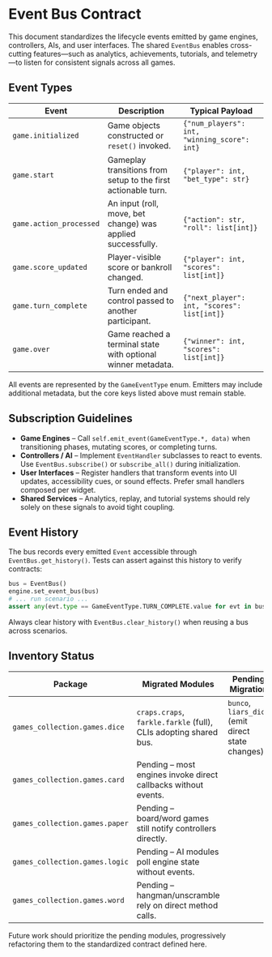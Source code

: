 # Event Bus Contract

This document standardizes the lifecycle events emitted by game engines, controllers, AIs, and user interfaces.
The shared `EventBus` enables cross-cutting features—such as analytics, achievements, tutorials, and telemetry—to listen for
consistent signals across all games.

## Event Types

| Event | Description | Typical Payload |
| ----- | ----------- | --------------- |
| `game.initialized` | Game objects constructed or `reset()` invoked. | `{"num_players": int, "winning_score": int}` |
| `game.start` | Gameplay transitions from setup to the first actionable turn. | `{"player": int, "bet_type": str}` |
| `game.action_processed` | An input (roll, move, bet change) was applied successfully. | `{"action": str, "roll": list[int]}` |
| `game.score_updated` | Player-visible score or bankroll changed. | `{"player": int, "scores": list[int]}` |
| `game.turn_complete` | Turn ended and control passed to another participant. | `{"next_player": int, "scores": list[int]}` |
| `game.over` | Game reached a terminal state with optional winner metadata. | `{"winner": int, "scores": list[int]}` |

All events are represented by the `GameEventType` enum. Emitters may include additional metadata, but the core keys listed above must remain stable.

## Subscription Guidelines

- **Game Engines** – Call `self.emit_event(GameEventType.*, data)` when transitioning phases, mutating scores, or completing turns.
- **Controllers / AI** – Implement `EventHandler` subclasses to react to events. Use `EventBus.subscribe()` or `subscribe_all()` during initialization.
- **User Interfaces** – Register handlers that transform events into UI updates, accessibility cues, or sound effects.
  Prefer small handlers composed per widget.
- **Shared Services** – Analytics, replay, and tutorial systems should rely solely on these signals to avoid tight coupling.

## Event History

The bus records every emitted `Event` accessible through `EventBus.get_history()`. Tests can assert against this history to verify contracts:

```python
bus = EventBus()
engine.set_event_bus(bus)
# ... run scenario ...
assert any(evt.type == GameEventType.TURN_COMPLETE.value for evt in bus.get_history())
```

Always clear history with `EventBus.clear_history()` when reusing a bus across scenarios.

## Inventory Status

| Package | Migrated Modules | Pending Migration |
| ------- | ---------------- | ----------------- |
| `games_collection.games.dice` | `craps.craps`, `farkle.farkle` (full), CLIs adopting shared bus. | `bunco`, `liars_dice` (emit direct state changes). |
| `games_collection.games.card` | Pending – most engines invoke direct callbacks without events. |
| `games_collection.games.paper` | Pending – board/word games still notify controllers directly. |
| `games_collection.games.logic` | Pending – AI modules poll engine state without events. |
| `games_collection.games.word` | Pending – hangman/unscramble rely on direct method calls. |

Future work should prioritize the pending modules, progressively refactoring them to the standardized contract defined here.
